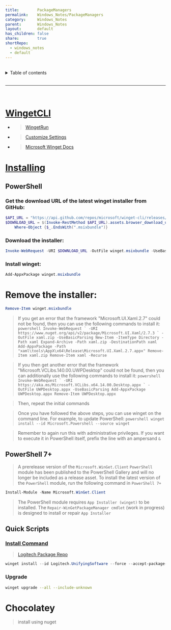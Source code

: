 ```yaml
---
title:        PackageManagers    
permalink:    Windows_Notes/PackageManagers    
category:     Windows_Notes    
parent:       Windows_Notes    
layout:       default    
has_children: false    
share:        true    
shortRepo:    
  - windows_notes    
  - default    
---
```

    
    
<br/>    
    
<details markdown="block">    
<summary>    
Table of contents    
</summary>    
{: .text-delta }    
1. TOC    
{:toc}    
</details>    
    
<br/>    
    
***    
    
<br/>    
    
# [WingetCLI](https://github.com/microsoft/winget-cli)    
  - > [WingetRun](https://github.com/winget-run)    
  - > [Customize Settings](https://github.com/microsoft/winget-cli/blob/master/doc/Settings.md)
  - > [Microsoft Winget Docs](https://learn.microsoft.com/en-us/windows/package-manager/winget/) 

# [Installing](https://learn.microsoft.com/en-us/windows/iot/iot-enterprise/deployment/install-winget-windows-iot)

## PowerShell

### Get the download URL of the latest winget installer from GitHub:

```powershell
$API_URL = "https://api.github.com/repos/microsoft/winget-cli/releases/latest"
$DOWNLOAD_URL = $(Invoke-RestMethod $API_URL).assets.browser_download_url |
    Where-Object {$_.EndsWith(".msixbundle")}
```

### Download the installer:

```powershell
Invoke-WebRequest -URI $DOWNLOAD_URL -OutFile winget.msixbundle -UseBasicParsing
```

### Install winget:

```powershell
Add-AppxPackage winget.msixbundle
```

# Remove the installer:

```powershell
Remove-Item winget.msixbundle
```

  > If you get an error that the framework "Microsoft.UI.Xaml.2.7" could not be found, then you can use the following commands to install it:
    ```powershell
      Invoke-WebRequest `
        -URI https://www.nuget.org/api/v2/package/Microsoft.UI.Xaml/2.7.3 `
        -OutFile xaml.zip -UseBasicParsing
      New-Item -ItemType Directory -Path xaml
      Expand-Archive -Path xaml.zip -DestinationPath xaml
      Add-AppxPackage -Path "xaml\tools\AppX\x64\Release\Microsoft.UI.Xaml.2.7.appx"
      Remove-Item xaml.zip
      Remove-Item xaml -Recurse
    ```

> If you then get another error that the framework "Microsoft.VCLibs.140.00.UWPDesktop" could not be found, then you can additionally use the following commands to install it:
    ```powershell
      Invoke-WebRequest `
          -URI https://aka.ms/Microsoft.VCLibs.x64.14.00.Desktop.appx `
          -OutFile UWPDesktop.appx -UseBasicParsing
      Add-AppxPackage UWPDesktop.appx
      Remove-Item UWPDesktop.appx
    ```

> Then, repeat the initial commands

> Once you have followed the above steps, you can use winget on the command line. For example, to update PowerShell:
    ```powershell
      winget install --id Microsoft.Powershell --source winget
    ```

> Remember to again run this with administrative privileges. If you want to execute it in PowerShell itself, prefix the line with an ampersand ```&```

## PowerShell 7+

> A prerelease version of the ```Microsoft.WinGet.Client``` ```PowerShell``` module has been published to the PowerShell Gallery and will no longer be included as a release asset. To install the latest version of the ```PowerShell``` module, run the following command in ```PowerShell 7+```

```powershell
Install-Module -Name Microsoft.WinGet.Client
```

> The PowerShell module requires ```App Installer (winget)``` to be installed. The ```Repair-WinGetPackageManager cmdlet``` (work in progress) is designed to install or repair ```App Installer```
  
## Quick Scripts  

### [Install Command](https://learn.microsoft.com/en-us/windows/package-manager/winget/install)

> [Logitech Package Repo](https://github.com/microsoft/winget-pkgs/tree/master/manifests/l/Logitech/UnifyingSoftware)     
    
```powershell    
winget install --id Logitech.UnifyingSoftware --force --accept-package-agreements --accept-source-agreements -h -l "C:\Users\Brandon003842\LogiTech"    
```
    
### Upgrade    
    
```bash    
winget upgrade --all --include-unknown    
```

# Chocolatey    
    
> install using nuget
